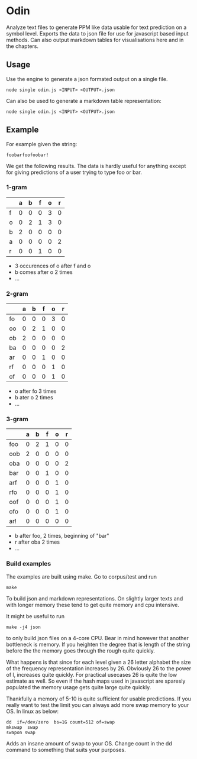 # Odin 

Analyze text files to generate PPM like data usable for text prediction on a symbol level. Exports the data to json file for use for javascript based input methods. Can also output markdown  tables for visualisations here and in the chapters.   

## Usage
Use the engine to generate a json formated output on a single  file.
```
node single odin.js <INPUT> <OUTPUT>.json
```
Can also be used to generate a markdown table representation:
```
node single odin.js <INPUT> <OUTPUT>.json
```

##  Example
For example given the string:
```
foobarfoofoobar!
```

We get the following results. The data is hardly useful for anything  except for giving predictions of a user trying to type foo or bar.

### 1-gram
|   | a | b | f | o | r | 
|---|---|---|---|---|---|
| f | 0 | 0 | 0 | 3 | 0 |
| o | 0 | 2 | 1 | 3 | 0 |
| b | 2 | 0 | 0 | 0 | 0 |
| a | 0 | 0 | 0 | 0 | 2 |
| r | 0 | 0 | 1 | 0 | 0 |

 - 3 occurences of o after f and o
 - b comes after o 2 times
 - ...

### 2-gram
|   | a | b | f | o | r | 
|---|---|---|---|---|---|
| fo | 0 | 0 | 0 | 3 | 0 |
| oo | 0 | 2 | 1 | 0 | 0 |
| ob | 2 | 0 | 0 | 0 | 0 |
| ba | 0 | 0 | 0 | 0 | 2 |
| ar | 0 | 0 | 1 | 0 | 0 |
| rf | 0 | 0 | 0 | 1 | 0 |
| of | 0 | 0 | 0 | 1 | 0 |

 - o after fo 3 times
 - b ater o 2 times
 - ...

### 3-gram
|   | a | b | f | o | r | 
|---|---|---|---|---|---|
| foo | 0 | 2 | 1 | 0 | 0 |
| oob | 2 | 0 | 0 | 0 | 0 |
| oba | 0 | 0 | 0 | 0 | 2 |
| bar | 0 | 0 | 1 | 0 | 0 |
| arf | 0 | 0 | 0 | 1 | 0 |
| rfo | 0 | 0 | 0 | 1 | 0 |
| oof | 0 | 0 | 0 | 1 | 0 |
| ofo | 0 | 0 | 0 | 1 | 0 |
| ar! | 0 | 0 | 0 | 0 | 0 |
 
 - b after foo, 2 times, beginning of "bar"
 - r after  oba 2 times
 - ...

### Build examples
The examples are built using make. Go  to corpus/test and run  
```
make
```
To build json and markdown representations. On  slightly larger texts and  with longer memory these tend to get quite memory and cpu intensive. 

It might be useful to run 
```
make -j4 json
```
to only build json  files on a 4-core CPU. Bear in mind however that another bottleneck  is memory. If you heighten   the degree  that is length of the  string  before the the memory goes through the rough quite quickly.  

What happens is that since for each level given a 26 letter alphabet the size of the frequency representation increases by 26. Obviously 26 to the power of l, increases quite quickly. For  practical usecases 26 is quite the low estimate as  well. So even if the hash maps used in javascript  are sparesly populated the memory usage gets quite large quite quickly. 

Thankfully a memory of  5-10 is quite sufficient for usable predictions. If you really want to test the limit you can always add more swap memory to your OS. In linux as below:

```
dd  if=/dev/zero  bs=1G count=512 of=swap
mkswap  swap
swapon swap
```
Adds an insane amount of swap to your OS. Change count in   the dd command to something that suits your purposes.   
